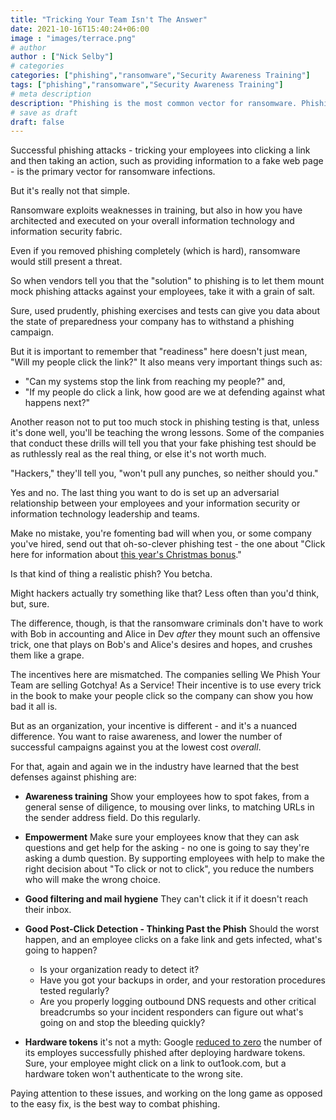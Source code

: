 ```yaml
---
title: "Tricking Your Team Isn't The Answer"
date: 2021-10-16T15:40:24+06:00
image : "images/terrace.png"
# author
author : ["Nick Selby"]
# categories
categories: ["phishing","ransomware","Security Awareness Training"]
tags: ["phishing","ransomware","Security Awareness Training"]
# meta description
description: "Phishing is the most common vector for ransomware. Phishing your staff is not the solution to phishing."
# save as draft
draft: false
---
```


Successful phishing attacks - tricking your employees into clicking a link and then taking an action, such as providing information to a fake web page - is the primary vector for ransomware infections. 

But it's really not that simple. 

Ransomware exploits weaknesses in training, but also in how you have architected and executed on your overall information technology and information security fabric. 

Even if you removed phishing completely (which is hard), ransomware would still present a threat. 

So when vendors tell you that the "solution" to phishing is to let them mount mock phishing attacks against your employees, take it with a grain of salt. 

Sure, used prudently, phishing exercises and tests can give you data about the state of preparedness your company has to withstand a phishing campaign. 

But it is important to remember that "readiness" here doesn't just mean, "Will my people click the link?" It also means very important things such as:

 - "Can my systems stop the link from reaching my people?" and, 
 - "If my people do click a link, how good are we at defending against what happens next?" 

Another reason not to put too much stock in phishing testing is that, unless it's done well, you'll be teaching the wrong lessons. Some of the companies that conduct these drills will tell you that your fake phishing test should be as ruthlessly real as the real thing, or else it's not worth much. 

"Hackers," they'll tell you, "won't pull any punches, so neither should you."

Yes and no. The last thing you want to do is set up an adversarial relationship between your employees and your information security or information technology leadership and teams. 

Make no mistake, you're fomenting bad will when you, or some company you've hired, send out that oh-so-clever phishing test - the one about "Click here for information about [this year's Christmas bonus](https://nypost.com/2020/12/25/godaddy-sends-employees-fake-christmas-bonus-email-as-security-test/)." 

Is that kind of thing a realistic phish? You betcha. 

Might hackers actually try something like that? Less often than you'd think, but, sure. 

The difference, though, is that the ransomware criminals don't have to work with Bob in accounting and Alice in Dev *after* they mount such an offensive trick, one that plays on Bob's and Alice's desires and hopes, and crushes them like a grape. 

The incentives here are mismatched. The companies selling We Phish Your Team are selling 
Gotchya! As a Service! Their incentive is to use every trick in the book to make your people click so the company can show you how bad it all is. 

But as an organization, your incentive is different - and it's a nuanced difference. You want to raise awareness, and lower the number of successful campaigns against you at the lowest cost *overall*. 

For that, again and again we in the industry have learned that the best defenses against phishing are: 

- **Awareness training** Show your employees how to spot fakes, from a general sense of diligence, to mousing over links, to matching URLs in the sender address field. Do this regularly. 

- **Empowerment** Make sure your employees know that they can ask questions and get help for the asking - no one is going to say they're asking a dumb question. By supporting employees with help to make the right decision about "To click or not to click", you reduce the 
numbers who will make the wrong choice. 

- **Good filtering and mail hygiene** They can't click it if it doesn't reach their inbox.

- **Good Post-Click Detection - Thinking Past the Phish** Should the worst happen, and an employee clicks on a fake link and gets infected, what's going to happen? 
	- Is your organization ready to detect it? 
	- Have you got your backups in order, and your restoration procedures tested regularly? 
	- Are you properly logging outbound DNS requests and other critical breadcrumbs so your incident responders can figure out what's going on and stop the bleeding quickly? 

- **Hardware tokens** it's not a myth: Google [reduced to zero](https://krebsonsecurity.com/2018/07/google-security-keys-neutralized-employee-phishing/) the number of its employes successfully phished after deploying hardware tokens. Sure, your employee might click on a link to out1ook.com, but a hardware token won't authenticate to the wrong site. 

Paying attention to these issues, and working on the long game as opposed to the easy fix, is the best way to combat phishing. 